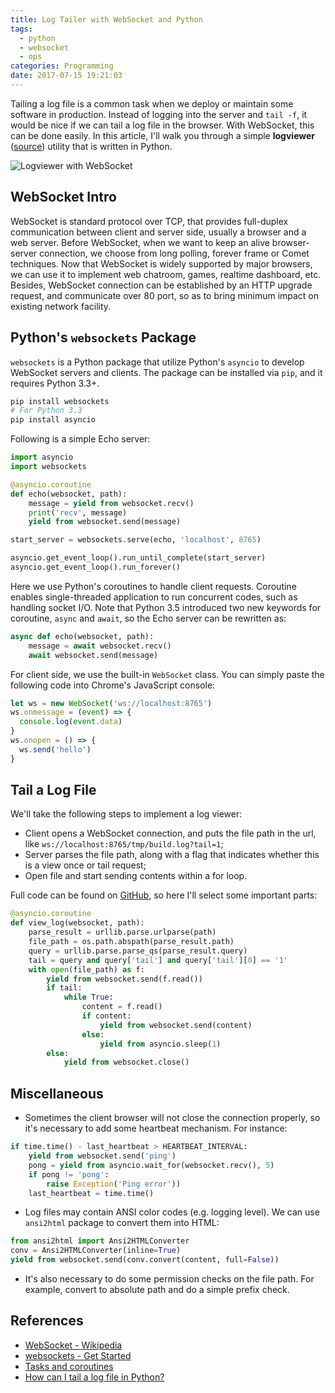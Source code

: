 ```yaml
---
title: Log Tailer with WebSocket and Python
tags:
  - python
  - websocket
  - ops
categories: Programming
date: 2017-07-15 19:21:03
---
```



Tailing a log file is a common task when we deploy or maintain some software in production. Instead of logging into the server and `tail -f`, it would be nice if we can tail a log file in the browser. With WebSocket, this can be done easily. In this article, I'll walk you through a simple **logviewer** ([source](http://github.com/jizhang/logviewer)) utility that is written in Python.

![Logviewer with WebSocket](/images/logviewer-websocket.png)

## WebSocket Intro

WebSocket is standard protocol over TCP, that provides full-duplex communication between client and server side, usually a browser and a web server. Before WebSocket, when we want to keep an alive browser-server connection, we choose from long polling, forever frame or Comet techniques. Now that WebSocket is widely supported by major browsers, we can use it to implement web chatroom, games, realtime dashboard, etc. Besides, WebSocket connection can be established by an HTTP upgrade request, and communicate over 80 port, so as to bring minimum impact on existing network facility.

<!-- more -->

## Python's `websockets` Package

`websockets` is a Python package that utilize Python's `asyncio` to develop WebSocket servers and clients. The package can be installed via `pip`, and it requires Python 3.3+.

```bash
pip install websockets
# For Python 3.3
pip install asyncio
```

Following is a simple Echo server:

```python
import asyncio
import websockets

@asyncio.coroutine
def echo(websocket, path):
    message = yield from websocket.recv()
    print('recv', message)
    yield from websocket.send(message)

start_server = websockets.serve(echo, 'localhost', 8765)

asyncio.get_event_loop().run_until_complete(start_server)
asyncio.get_event_loop().run_forever()
```

Here we use Python's coroutines to handle client requests. Coroutine enables single-threaded application to run concurrent codes, such as handling socket I/O. Note that Python 3.5 introduced two new keywords for coroutine, `async` and `await`, so the Echo server can be rewritten as:

```python
async def echo(websocket, path):
    message = await websocket.recv()
    await websocket.send(message)
```

For client side, we use the built-in `WebSocket` class. You can simply paste the following code into Chrome's JavaScript console:

```js
let ws = new WebSocket('ws://localhost:8765')
ws.onmessage = (event) => {
  console.log(event.data)
}
ws.onopen = () => {
  ws.send('hello')
}
```

## Tail a Log File

We'll take the following steps to implement a log viewer:

* Client opens a WebSocket connection, and puts the file path in the url, like `ws://localhost:8765/tmp/build.log?tail=1`;
* Server parses the file path, along with a flag that indicates whether this is a view once or tail request;
* Open file and start sending contents within a for loop.

Full code can be found on [GitHub](https://github.com/jizhang/logviewer), so here I'll select some important parts:

```python
@asyncio.coroutine
def view_log(websocket, path):
    parse_result = urllib.parse.urlparse(path)
    file_path = os.path.abspath(parse_result.path)
    query = urllib.parse.parse_qs(parse_result.query)
    tail = query and query['tail'] and query['tail'][0] == '1'
    with open(file_path) as f:
        yield from websocket.send(f.read())
        if tail:
            while True:
                content = f.read()
                if content:
                    yield from websocket.send(content)
                else:
                    yield from asyncio.sleep(1)
        else:
            yield from websocket.close()
```

## Miscellaneous

* Sometimes the client browser will not close the connection properly, so it's necessary to add some heartbeat mechanism. For instance:

```python
if time.time() - last_heartbeat > HEARTBEAT_INTERVAL:
    yield from websocket.send('ping')
    pong = yield from asyncio.wait_for(websocket.recv(), 5)
    if pong != 'pong':
        raise Exception('Ping error'))
    last_heartbeat = time.time()
```

* Log files may contain ANSI color codes (e.g. logging level). We can use `ansi2html` package to convert them into HTML:

```python
from ansi2html import Ansi2HTMLConverter
conv = Ansi2HTMLConverter(inline=True)
yield from websocket.send(conv.convert(content, full=False))
```

* It's also necessary to do some permission checks on the file path. For example, convert to absolute path and do a simple prefix check.

## References

* [WebSocket - Wikipedia](https://en.wikipedia.org/wiki/WebSocket)
* [websockets - Get Started](https://websockets.readthedocs.io/en/stable/intro.html)
* [Tasks and coroutines](https://docs.python.org/3/library/asyncio-task.html)
* [How can I tail a log file in Python?](https://stackoverflow.com/questions/12523044/how-can-i-tail-a-log-file-in-python)
